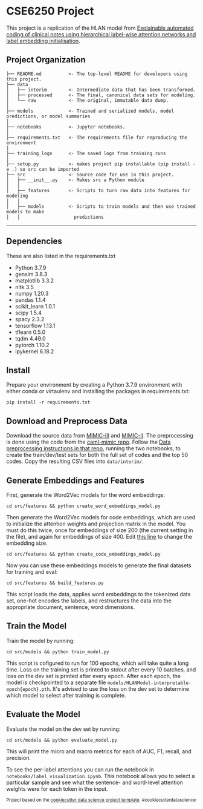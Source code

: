 CSE6250 Project
==============================

This project is a replication of the HLAN model from [Explainable automated coding of clinical notes using hierarchical label-wise attention networks and label embedding initialisation](https://www.sciencedirect.com/science/article/pii/S1532046421000575). 

Project Organization
------------

    ├── README.md          <- The top-level README for developers using this project.
    ├── data
    │   ├── interim        <- Intermediate data that has been transformed.
    │   ├── processed      <- The final, canonical data sets for modeling.
    │   └── raw            <- The original, immutable data dump.
    │
    ├── models             <- Trained and serialized models, model predictions, or model summaries
    │
    ├── notebooks          <- Jupyter notebooks.
    │
    ├── requirements.txt   <- The requirements file for reproducing the environment
    |
    ├── training_logs      <- The saved logs from training runs
    │
    ├── setup.py           <- makes project pip installable (pip install -e .) so src can be imported
    ├── src                <- Source code for use in this project.
    │   ├── __init__.py    <- Makes src a Python module
    │   │
    │   ├── features       <- Scripts to turn raw data into features for modeling
    │   │
    │   ├── models         <- Scripts to train models and then use trained models to make
    │   │                    predictions
--------


Dependencies
------------
These are also listed in the requirements.txt
- Python 3.7.9
- gensim 3.8.3
- matplotlib 3.3.2
- nltk 3.5
- numpy 1.20.3
- pandas 1.1.4
- scikit_learn 1.0.1
- scipy 1.5.4
- spacy 2.3.2
- tensorflow 1.13.1
- tflearn 0.5.0
- tqdm 4.49.0
- pytorch 1.10.2
- ipykernel 6.18.2

Install
-----
Prepare your environment by creating a Python 3.7.9 environment with either conda or virtaulenv and installing the packages in requirements.txt:
```
pip install -r requirements.txt
```

Download and Preprocess Data
----------------------------
Download the source data from [MIMIC-III](https://physionet.org/content/mimiciii/1.4/) and [MIMIC-II](https://archive.physionet.org/physiobank/database/mimic2cdb/). The preprocessing is done using the code from the [caml-mimic repo](https://github.com/jamesmullenbach/caml-mimic). Follow the [Data preprocessing instructions in that repo](https://github.com/jamesmullenbach/caml-mimic#data-processing), running the two notebooks, to create the train/dev/test sets for both the full set of codes and the top 50 codes. Copy the resulting CSV files into `data/interim/`.

Generate Embeddings and Features
--------------------
First, generate the Word2Vec models for the word embeddings:
```
cd src/features && python create_word_embeddings_model.py
```

Then generate the Word2Vec models for code embeddings, which are used to initialize the attention weights and projection matrix in the model. You must do this twice, once for embeddings of size 200 (the current setting in the file), and again for embeddings of size 400. Edit [this line](https://github.com/aapope/cse6250-project/blob/master/src/features/create_code_embeddings_model.py#L17) to change the embedding size.
```
cd src/features && python create_code_embeddings_model.py
```

Now you can use these embeddings models to generate the final datasets for training and eval:
```
cd src/features && build_features.py
```
This script loads the data, applies word embeddings to the tokenized data set, one-hot encodes the labels, and restructures the data into the appropriate document, sentence, word dimensions.

Train the Model
--------------
Train the model by running:
```
cd src/models && python train_model.py
```

This script is cofigured to run for 100 epochs, which will take quite a long time. Loss on the training set is printed to stdout after every 10 batches, and loss on the dev set is printed after every epoch. After each epoch, the model is checkpointed to a separate file `models/HLANModel-interpretable-epoch{epoch}.pth`. It's advised to use the loss on the dev set to determine which model to select after training is complete.

Evaluate the Model
------------------
Evaluate the model on the dev set by running:
```
cd src/models && python evaluate_model.py
```
This will print the micro and macro metrics for each of AUC, F1, recall, and precision.

To see the per-label attentions you can run the notebook in `notebooks/label_visualization.ipynb`. This notebook allows you to select a particular sample and see what the sentence- and word-level attention weights were for each token in the input.
    

<p><small>Project based on the <a target="_blank" href="https://drivendata.github.io/cookiecutter-data-science/">cookiecutter data science project template</a>. #cookiecutterdatascience</small></p>
